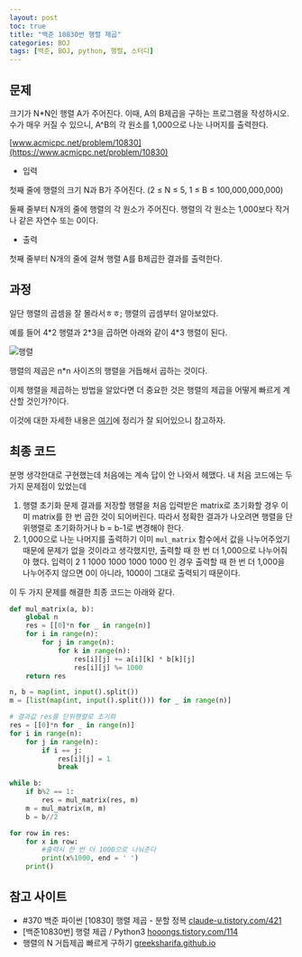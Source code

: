```yaml
---
layout: post
toc: true
title: "백준 10830번 행렬 제곱"
categories: BOJ
tags: [백준, BOJ, python, 행렬, 스터디]
---
```


## 문제
크기가 N*N인 행렬 A가 주어진다. 이때, A의 B제곱을 구하는 프로그램을 작성하시오. 수가 매우 커질 수 있으니, A^B의 각 원소를 1,000으로 나눈 나머지를 출력한다.

[www.acmicpc.net/problem/10830](https://www.acmicpc.net/problem/10830)

* 입력

첫째 줄에 행렬의 크기 N과 B가 주어진다. (2 ≤ N ≤  5, 1 ≤ B ≤ 100,000,000,000)

둘째 줄부터 N개의 줄에 행렬의 각 원소가 주어진다. 행렬의 각 원소는 1,000보다 작거나 같은 자연수 또는 0이다.

* 출력

첫째 줄부터 N개의 줄에 걸쳐 행렬 A를 B제곱한 결과를 출력한다.

## 과정

일단 행렬의 곱셈을 잘 몰라서ㅎㅎ; 행렬의 곱셈부터 알아보았다.

예를 들어 4\*2 행렬과 2\*3을 곱하면 아래와 같이 4\*3 행렬이 된다.

![행렬](https://encrypted-tbn0.gstatic.com/images?q=tbn:ANd9GcSu3e5ouL41YV9ngoM9GEXZcNx7b3mG9MTyRg&usqp=CAU)

행렬의 제곱은 n\*n 사이즈의 행렬을 거듭해서 곱하는 것이다.

이제 행렬을 제곱하는 방법을 알았다면 더 중요한 것은 행렬의 제곱을 어떻게 빠르게 계산할 것인가?이다.

이것에 대한 자세한 내용은 [여기](https://greeksharifa.github.io/algorithm%20&%20data%20structure/2018/07/04/algorithm-matrix-power/#%EC%95%8C%EA%B3%A0%EB%A6%AC%EC%A6%98)에 정리가 잘 되어있으니 참고하자.



## 최종 코드

분명 생각한대로 구현했는데 처음에는 계속 답이 안 나와서 헤맸다. 내 처음 코드에는 두 가지 문제점이 있었는데

1. 행렬 초기화 문제
결과를 저장할 행렬을 처음 입력받은 matrix로 초기화할 경우 이미 matrix를 한 번 곱한 것이 되어버린다. 따라서 정확한 결과가 나오려면 행렬을 단위행렬로 초기화하거나 b = b-1로 변경해야 한다.
2. 1,000으로 나눈 나머지를 출력하기
이미 `mul_matrix` 함수에서 값을 나누어주었기 때문에 문제가 없을 것이라고 생각했지만, 출력할 때 한 번 더 1,000으로 나누어줘야 했다. 입력이
2 1
1000 1000
1000 1000
인 경우 출력할 때 한 번 더 1,000을 나누어주지 않으면 0이 아니라, 1000이 그대로 출력되기 때문이다.

이 두 가지 문제를 해결한 최종 코드는 아래와 같다.

```python
def mul_matrix(a, b):
    global n
    res = [[0]*n for _ in range(n)]
    for i in range(n):
        for j in range(n):
            for k in range(n):
                res[i][j] += a[i][k] * b[k][j]
                res[i][j] %= 1000
    return res

n, b = map(int, input().split())
m = [list(map(int, input().split())) for _ in range(n)]

# 결과값 res를 단위행렬로 초기화
res = [[0]*n for _ in range(n)]
for i in range(n):
    for j in range(n):
        if i == j:
            res[i][j] = 1
            break

while b:
    if b%2 == 1:
        res = mul_matrix(res, m)
    m = mul_matrix(m, m)
    b = b//2

for row in res:
    for x in row:
        #출력시 한 번 더 1000으로 나눠준다
        print(x%1000, end = ' ')
    print()
```


## 참고 사이트

- #370 백준 파이썬 [10830] 행렬 제곱 - 분할 정복 [claude-u.tistory.com/421](https://claude-u.tistory.com/421)
- [백준10830번] 행렬 제곱 / Python3 [hooongs.tistory.com/114](https://hooongs.tistory.com/114)
- 행렬의 N 거듭제곱 빠르게 구하기 [greeksharifa.github.io](https://greeksharifa.github.io/algorithm%20&%20data%20structure/2018/07/04/algorithm-matrix-power/#%EC%95%8C%EA%B3%A0%EB%A6%AC%EC%A6%98)
